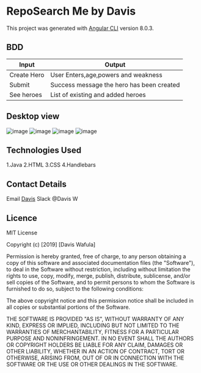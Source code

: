 # RepoSearch Me by Davis

This project was generated with [Angular CLI](https://github.com/angular/angular-cli) version 8.0.3.

## BDD

|Input   | Output |
| ------------- | ------------- |
| Create Hero  | User Enters,age,powers and weakness  |
| Submit | Success message the hero has been created|
|See heroes| List of existing and added heroes|

## Desktop view

![image](src/main/java/resources/public/images/1.png)
![image](src/main/java/resources/public/images/2.png)
![image](src/main/java/resources/public/images/3.png)
![image](src/main/java/resources/public/images/3.png)

## Technologies Used

1.Java
2.HTML
3.CSS
4.Handlebars

## Contact Details

Email [Davis](davisdavy96@gmail.com)
Slack @Davis W

## Licence

MIT License

Copyright (c) [2019] [Davis Wafula]

Permission is hereby granted, free of charge, to any person obtaining a copy
of this software and associated documentation files (the "Software"), to deal
in the Software without restriction, including without limitation the rights
to use, copy, modify, merge, publish, distribute, sublicense, and/or sell
copies of the Software, and to permit persons to whom the Software is
furnished to do so, subject to the following conditions:

The above copyright notice and this permission notice shall be included in all
copies or substantial portions of the Software.

THE SOFTWARE IS PROVIDED "AS IS", WITHOUT WARRANTY OF ANY KIND, EXPRESS OR
IMPLIED, INCLUDING BUT NOT LIMITED TO THE WARRANTIES OF MERCHANTABILITY,
FITNESS FOR A PARTICULAR PURPOSE AND NONINFRINGEMENT. IN NO EVENT SHALL THE
AUTHORS OR COPYRIGHT HOLDERS BE LIABLE FOR ANY CLAIM, DAMAGES OR OTHER
LIABILITY, WHETHER IN AN ACTION OF CONTRACT, TORT OR OTHERWISE, ARISING FROM,
OUT OF OR IN CONNECTION WITH THE SOFTWARE OR THE USE OR OTHER DEALINGS IN THE
SOFTWARE.
